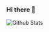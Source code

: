 ### Hi there 👋
![Github Stats](https://github-readme-stats.vercel.app/api?username=hosseinmirhosseini76&show_icons=true&theme=dark&count_private=true)

<!--
**hosseinmirhosseini76/hosseinmirhosseini76** is a ✨ _special_ ✨ repository because its `README.md` (this file) appears on your GitHub profile.

Here are some ideas to get you started:

- 🔭 I’m currently working on ...
- 🌱 I’m currently learning ...
- 👯 I’m looking to collaborate on ...
- 🤔 I’m looking for help with ...
- 💬 Ask me about ...
- 📫 How to reach me: ...
- 😄 Pronouns: ...
- ⚡ Fun fact: ...
-->
